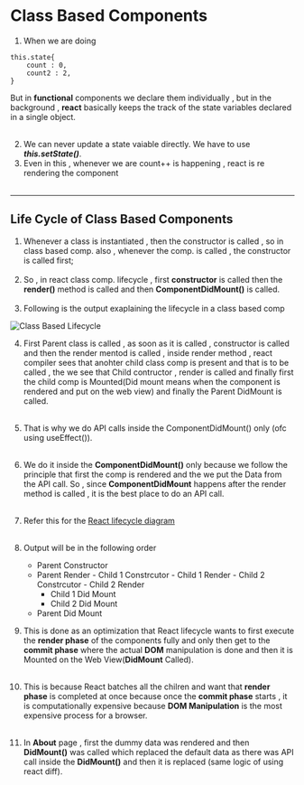 # Class Based Components

1. When we are doing 

```
this.state{
    count : 0, 
    count2 : 2,
}
```

But in **functional** components we declare them individually , but in the background , **react** basically keeps the track of the state variables declared in a single object.<br><br>

2. We can never update a state vaiable directly. We have to use ***this.setState()***.
3. Even in this , whenever we are count++ is happening , react is re rendering the component<br><br>

---

## Life Cycle of Class Based Components

1. Whenever a class is instantiated , then the constructor is called , so in class based comp. also , whenever the comp. is called , the constructor is called first;<br><br>
2. So , in react class comp. lifecycle , first **constructor** is called then the **render()** method is called and then **ComponentDidMount()** is called.<br><br>
3. Following is the output exaplaining the lifecycle in a class based comp

![Class Based Lifecycle](https://github.com/mudits02/Live-Restaurant/blob/master/images/Screenshot%202024-08-11%20at%2010.22.43%E2%80%AFPM.png)

4. First Parent class is called , as soon as it is called , constructor is called and then the render mentod is called ,  inside render method , react compiler sees that anohter child class comp is present and that is to be called , the we see that Child contructor , render is called and finally first the child comp is Mounted(Did mount means when the component is rendered and put on the web view) and finally the Parent DidMount is called.<br><br>
5. That is why we do API calls inside the ComponentDidMount() only (ofc using useEffect()).<br><br>
6. We do it inside the **ComponentDidMount()** only because we follow the principle that first the comp is rendered and the we put the Data from the API call. So , since **ComponentDidMount** happens after the render method is called , it is the best place to do an API call.<br><br>
7. Refer this for the [React lifecycle diagram](https://projects.wojtekmaj.pl/react-lifecycle-methods-diagram/)<br><br>

8. Output will be in the following order
   - Parent Constructor
   - Parent Render
         - Child 1 Constrcutor
         - Child 1 Render
         - Child 2 Constrcutor
         - Child 2 Render
       - Child 1 Did Mount
       - Child 2 Did Mount
    - Parent Did Mount

9. This is done as an optimization that React lifecycle wants to first execute the **render phase** of the components fully and only then get to the **commit phase** where the actual **DOM** manipulation is done and then it is Mounted on the Web View(**DidMount** Called). <br><br>
10. This is because React batches all the chilren and want that **render phase** is completed at once because once the **commit phase** starts , it is computationally expensive because **DOM Manipulation** is the most expensive process for a browser.<br><br>
11. In **About** page , first the dummy data was rendered and then **DidMount()** was called which replaced the default data as there was API call inside the **DidMount()** and then it is replaced (same logic of using react diff).<br><br>

